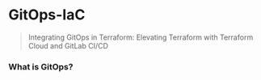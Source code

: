 # GitOps-IaC
> Integrating GitOps in Terraform: Elevating Terraform with Terraform Cloud and GitLab CI/CD
### What is GitOps? 
